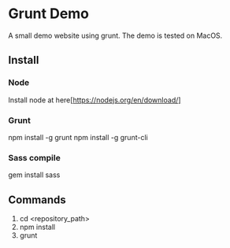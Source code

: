 # Grunt Demo
A small demo website using grunt. The demo is tested on MacOS.
## Install
### Node
Install node at here[https://nodejs.org/en/download/]
### Grunt
npm install -g grunt
npm install -g grunt-cli
### Sass compile
gem install sass
## Commands
1. cd <repository_path>
2. npm install
3. grunt
